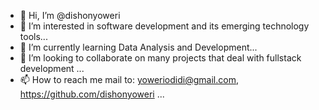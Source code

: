 - 👋 Hi, I’m @dishonyoweri
- 👀 I’m interested in software development and its emerging technology tools...
- 🌱 I’m currently learning Data Analysis and Development...
- 💞️ I’m looking to collaborate on many projects that deal with fullstack development ...
- 📫 How to reach me mail to: yoweriodidi@gmail.com, https://github.com/dishonyoweri ...

<!---
dishonyoweri/dishonyoweri is a ✨ special ✨ repository because its `README.md` (this file) appears on your GitHub profile.
You can click the Preview link to take a look at your changes.
--->

